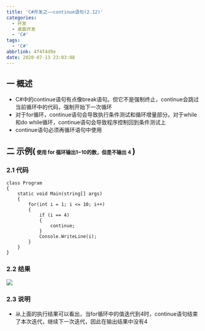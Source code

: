 ```yaml
---
title: 'C#开发之——continue语句(2.12)'
categories:
  - 开发
  - 桌面开发
  - 'C#'
tags:
  - 'C#'
abbrlink: 4f4f4d9e
date: 2020-07-13 23:03:08
---
```

## 一 概述

* C#中的continue语句有点像break语句。但它不是强制终止，continue会跳过当前循环中的代码，强制开始下一次循环
* 对于for循环，continue语句会导致执行条件测试和循环增量部分。对于while和do while循环，continue语句会导致程序控制回到条件测试上
* continue语句必须再循环语句中使用

<!--more-->

## 二 示例(<font size=2> 使用 for 循环输出1~10的数，但是不输出 4 </font>)

### 2.1 代码

```
class Program
{
    static void Main(string[] args)
    {
        for(int i = 1; i <= 10; i++)
        {
            if (i == 4)
            {
                continue;
            }
            Console.WriteLine(i);
        }
    }  
}
```
### 2.2 结果

![][1]

### 2.3 说明

* 从上面的执行结果可以看出，当for循环中的值迭代到4时，continue语句结束了本次迭代，继续下一次迭代，因此在输出结果中没有4



[1]:https://cdn.jsdelivr.net/gh/PGzxc/CDN@master/blog-image/csharp-continue-sample.png